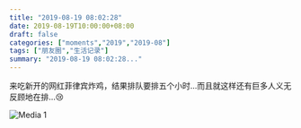 ```yaml
---
title: "2019-08-19 08:02:28"
date: 2019-08-19T10:00:00+08:00
draft: false
categories: ["moments","2019","2019-08"]
tags: ["朋友圈","生活记录"]
summary: "2019-08-19 08:02:28..."
---
```


来吃新开的网红菲律宾炸鸡，结果排队要排五个小时…而且就这样还有巨多人义无反顾地在排…😢

![Media 1](/Moments/photos/2019-08-19/201908190802280.jpg)

